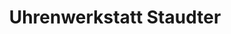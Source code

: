 ---
title: "Uhrenwerkstatt Staudter"
url: /freiburg-im-breisgau/uhrenwerkstatt-staudter/
shop: Uhren
---